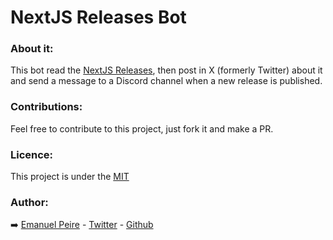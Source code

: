# NextJS Releases Bot

### About it:

This bot read the [NextJS Releases](https://github.com/vercel/next.js/releases), then post in X (formerly Twitter) about it and send a message to a Discord channel when a new release is published.

### Contributions:

Feel free to contribute to this project, just fork it and make a PR.

### Licence:

This project is under the [MIT](/LICENSE)

### Author:

➡️ [Emanuel Peire](https://cv.emapeire.vercel.app) - [Twitter](https://twitter.com/emapeire) - [Github](https://github.com/emapeire)
